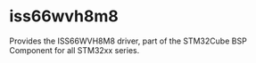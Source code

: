 # iss66wvh8m8
Provides the ISS66WVH8M8 driver, part of the STM32Cube BSP Component for all STM32xx series.
